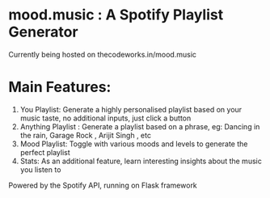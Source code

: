 # mood.music : A Spotify Playlist Generator

Currently being hosted on thecodeworks.in/mood.music

# Main Features:
1. You Playlist: Generate a highly personalised playlist based on your music taste, no additional inputs, just click a button
2. Anything Playlist : Generate a playlist based on a phrase, eg: Dancing in the rain, Garage Rock , Arijit Singh , etc
3. Mood Playlist: Toggle with various moods and levels to generate the perfect playlist
4. Stats: As an additional feature, learn interesting insights about the music you listen to

Powered by the Spotify API, running on Flask framework

